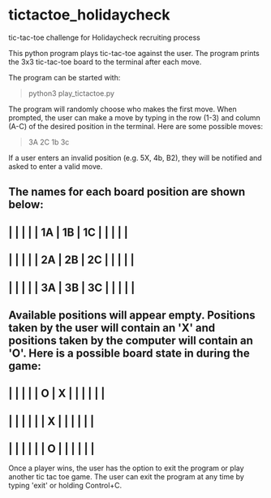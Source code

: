 # tictactoe_holidaycheck
tic-tac-toe challenge for Holidaycheck recruiting process

This python program plays tic-tac-toe against the user. The program prints the
3x3 tic-tac-toe board to the terminal after each move.

The program can be started with:
> python3 play_tictactoe.py

The program will randomly choose who makes the first move.
When prompted, the user can make a move by typing in the row (1-3) and column
(A-C) of the desired position in the terminal. Here are some possible moves:
> 3A
> 2C
> 1b
> 3c

If a user enters an invalid position (e.g. 5X, 4b, B2), they will be notified
and asked to enter a valid move.

The names for each board position are shown below:
--------------------------------
|		  |          |         |
|   1A    |    1B    |    1C   |
|		  |          |         |
--------------------------------
|		  |          |         |
|   2A    |    2B    |    2C   |
|		  |          |         |
--------------------------------
|		  |          |         |
|   3A    |    3B    |    3C   |
|		  |          |         |
--------------------------------

Available positions will appear empty. Positions taken by the user will contain
an 'X' and positions taken by the computer will contain an 'O'. Here is a
possible board state in during the game:
-------------------------------
|		  |         |         |
|    O    |    X    |         |
|		  |         |         |
--------------------------------
|		  |         |         |
|         |    X    |         |
|		  |         |         |
--------------------------------
|		  |         |         |
|         |    O    |         |
|		  |         |         |
-------------------------------

Once a player wins, the user has the option to exit the program or play another
tic tac toe game. The user can exit the program at any time by typing 'exit'
or holding Control+C.
